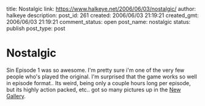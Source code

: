title: Nostalgic
link: https://www.halkeye.net/2006/06/03/nostalgic/
author: halkeye
description: 
post_id: 261
created: 2006/06/03 21:19:21
created_gmt: 2006/06/03 21:19:21
comment_status: open
post_name: nostalgic
status: publish
post_type: post

# Nostalgic

Sin Episode 1 was so awesome. I'm pretty sure i'm one of the very few people who's played the original. I'm surprised that the game works so well in episode format.. Its weird, being only a couple hours long per episode, but its highly action packed, etc.. got so many pictures up in the [New Gallery](http://www.halkeye.net/node/193).